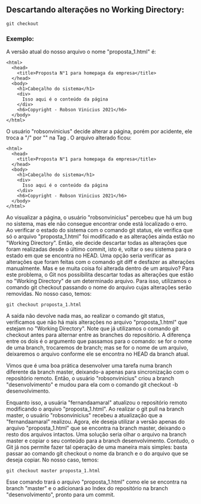 ## Descartando alterações no Working Directory: 

~~~
git checkout
~~~

### Exemplo: 

A versão atual do nosso arquivo o nome "proposta_1.html" é: 

~~~
<html>
  <head>
    <title>Proposta N°1 para homepaga da empresa</title>
  </head>
  <body>
    <h1>Cabeçalho do sistema</h1>
    <div>
      Isso aqui é o conteúdo da página
    </div>
    <h6>Copyright - Robson Vinicius 2021</h6>
  </body>
</html>
~~~

O usuário "robsonvinicius" decide alterar a página, porém por acidente, ele troca a "/" por "\" na Tag </div>. O arquivo alterado ficou:

~~~
<html>
  <head>
    <title>Proposta N°1 para homepaga da empresa</title>
  </head>
  <body>
    <h1>Cabeçalho do sistema</h1>
    <div>
      Isso aqui é o conteúdo da página
    <\div>
    <h6>Copyright - Robson Vinicius 2021</h6>
  </body>
</html>
~~~

Ao visualizar a página, o usuário "robsonvinicius" percebeu que há um bug no sistema, mas ele não consegue encontrar onde está localizado o erro. 
Ao verificar o estado do sistema com o comando git status, ele verifica que só o arquivo "proposta_1.html" foi modificado e as alterações ainda
estão no "Working Directory". Então, ele decide descartar todas as alterações que foram realizadas desde o último commit, isto é, voltar o seu
sistema para o estado em que se encontra no HEAD. Uma opção seria verificar as alterações que foram feitas com o comando git diff e desfazer as
alterações manualmente. Mas e se muita coisa foi alterada dentro de um arquivo? Para este problema, o Git nos possibilita descartar todas as 
alterações que estão no "Working Directory" de um determinado arquivo. Para isso, utilizamos o comando git checkout passando o nome do arquivo cujas
alterações serão removidas. No nosso caso, temos:

~~~
git checkout proposta_1.html
~~~

A saída não devolve nada mas, ao realizar o comando git status, verificamos que não há mais alterações no arquivo "proposta_1.html" que estejam
no "Working Directory". Note que já utilizamos o comando git checkout antes para alternar entre as branches do repositório. A diferença entre os
dois é o argumento que passamos para o comando: se for o nome de uma branch, trocaremos de branch; mas se for o nome de um arquivo, deixaremos o
arquivo conforme ele se encontra no HEAD da branch atual.

Vimos que é uma boa prática desenvolver uma tarefa numa branch diferente da branch master, deixando-a apenas para sincronização com o repositório
remoto. Então, o usuário "robsonvinicius" criou a branch "desenvolvimento" e mudou para ela com o comando git checkout -b desenvolvimento.

Enquanto isso, a usuária "fernandaamaral" atualizou o repositório remoto modificando o arquivo "proposta_1.html". Ao realizar o git pull na branch
master, o usuário "robsonvinicius" recebeu a atualização que a "fernandaamaral" realizou. Agora, ele deseja utilizar a versão apenas do arquivo 
"proposta_1.html" que se encontra na branch master, deixando o resto dos arquivos intactos. Uma solução seria olhar o arquivo na branch master
e copiar o seu conteúdo para a branch desenvolvimento. Contudo, o Git já nos permite fazer tal operação de uma maneira mais simples: basta passar
ao comando git checkout o nome da branch e o do arquivo que se deseja copiar. No nosso caso, temos:

~~~
git checkout master proposta_1.html
~~~

Esse comando trará o arquivo "proposta_1.html" como ele se encontra na branch "master" e o adicionará ao Index do repositório na branch 
"desenvolvimento", pronto para um commit.
